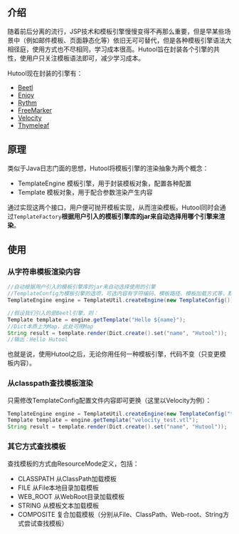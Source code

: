 ## 介绍

随着前后分离的流行，JSP技术和模板引擎慢慢变得不再那么重要，但是早某些场景中（例如邮件模板、页面静态化等）依旧无可可替代，但是各种模板引擎语法大相径庭，使用方式也不尽相同，学习成本很高。Hutool旨在封装各个引擎的共性，使用户只关注模板语法即可，减少学习成本。

Hutool现在封装的引擎有：

- [Beetl](http://ibeetl.com/)
- [Enjoy](https://gitee.com/jfinal/enjoy)
- [Rythm](http://rythmengine.org/)
- [FreeMarker](https://freemarker.apache.org/)
- [Velocity](http://velocity.apache.org/)
- [Thymeleaf](https://www.thymeleaf.org/)

## 原理

类似于Java日志门面的思想，Hutool将模板引擎的渲染抽象为两个概念：

- TemplateEngine 模板引擎，用于封装模板对象，配置各种配置
- Template 模板对象，用于配合参数渲染产生内容

通过实现这两个接口，用户便可抛开模板实现，从而渲染模板。Hutool同时会通过`TemplateFactory`**根据用户引入的模板引擎库的jar来自动选择用哪个引擎来渲染**。

## 使用

### 从字符串模板渲染内容
```java
//自动根据用户引入的模板引擎库的jar来自动选择使用的引擎
//TemplateConfig为模板引擎的选项，可选内容有字符编码、模板路径、模板加载方式等，默认通过模板字符串渲染
TemplateEngine engine = TemplateUtil.createEngine(new TemplateConfig());

//假设我们引入的是Beetl引擎，则：
Template template = engine.getTemplate("Hello ${name}");
//Dict本质上为Map，此处可用Map
String result = template.render(Dict.create().set("name", "Hutool"));
//输出：Hello Hutool
```

也就是说，使用Hutool之后，无论你用任何一种模板引擎，代码不变（只变更模板内容）。

### 从classpath查找模板渲染

只需修改TemplateConfig配置文件内容即可更换（这里以Velocity为例）：

```java
TemplateEngine engine = TemplateUtil.createEngine(new TemplateConfig("templates", ResourceMode.CLASSPATH));
Template template = engine.getTemplate("velocity_test.vtl");
String result = template.render(Dict.create().set("name", "Hutool"));
```

### 其它方式查找模板

查找模板的方式由ResourceMode定义，包括：

- CLASSPATH 从ClassPath加载模板
- FILE 从File本地目录加载模板
- WEB_ROOT 从WebRoot目录加载模板
- STRING 从模板文本加载模板
- COMPOSITE 复合加载模板（分别从File、ClassPath、Web-root、String方式尝试查找模板）
